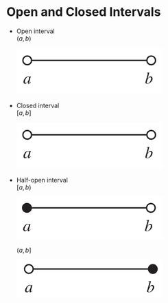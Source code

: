 # Open and Closed Intervals

-   Open interval \
    $(a,b)$

    ![Open interval](images/open-interval.png)

-   Closed interval \
    $[a,b]$

    ![Closed interval](images/open-interval.png)

-   Half-open interval \
    $[a,b)$

    ![Half-open interval](images/half-open-interval-1.png)

    $(a,b]$

    ![Half-open interval](images/half-open-interval-2.png)
